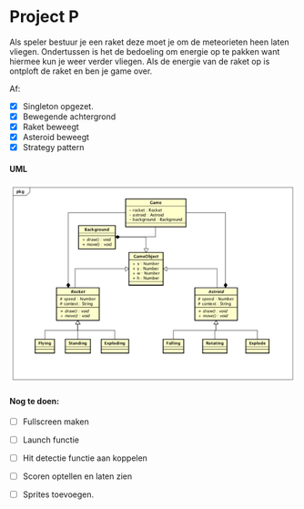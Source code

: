 # Project P

Als speler bestuur je een raket deze moet je om de meteorieten heen laten vliegen. Ondertussen is het de bedoeling om energie op te pakken want hiermee kun je weer verder vliegen. Als de energie van de raket op is ontploft de raket en ben je game over. 

Af:
- [x] Singleton opgezet.
- [x] Bewegende achtergrond
- [x] Raket beweegt
- [x] Asteroid beweegt
- [x] Strategy pattern

#### UML

![UML](https://raw.githubusercontent.com/IvoKroon/P/master/UML-V1.png)

#### Nog te doen:
- [ ] Fullscreen maken
- [ ] Launch functie
- [ ] Hit detectie functie aan koppelen
- [ ] Scoren optellen en laten zien
- [ ] Sprites toevoegen.

